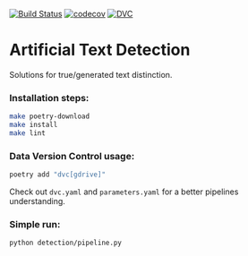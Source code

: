 [![Build Status][build_status_badge]](build_status_link)
[![codecov](https://codecov.io/gh/MaratSaidov/artificial-text-detection/branch/main/graph/badge.svg?token=HF8IQEADRU)](https://codecov.io/gh/MaratSaidov/text-detection)
[![DVC](https://img.shields.io/badge/-Data_Version_Control-white.svg?logo=data-version-control&style=social)](https://dvc.org/?utm_campaign=badge)

# Artificial Text Detection
Solutions for true/generated text distinction.

### Installation steps:

```bash
make poetry-download
make install
make lint
```

### Data Version Control usage:

```bash
poetry add "dvc[gdrive]"
```

Check out `dvc.yaml` and `parameters.yaml` for a better pipelines understanding.


### Simple run:

```bash
python detection/pipeline.py
```


[build_status_badge]: https://github.com/MaratSaidov/artificial-text-detection/actions/workflows/build.yml/badge.svg
[build_status_link]: https://github.com/MaratSaidov/artificial-text-detection/actions/workflows/build.yml
